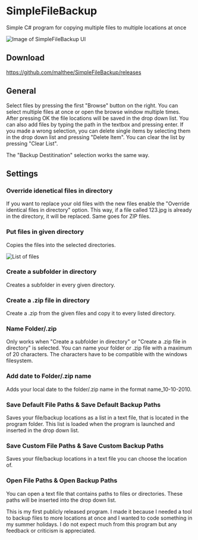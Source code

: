 # SimpleFileBackup
Simple C# program for copying multiple files to multiple locations at once

![Image of SimpleFileBackup UI](https://i.imgur.com/8520Ob0.png)

## Download
https://github.com/malthee/SimpleFileBackup/releases

## General
Select files by pressing the first "Browse" button on the right. You can select multiple files at once or open the browse window multiple times. After pressing OK the file locations will be saved in the drop down list. You can also add files by typing the path in the textbox and pressing enter. If you made a wrong selection, you can delete single items by selecting them in the drop down list and pressing "Delete Item". You can clear the list by pressing "Clear List".

The "Backup Destitination" selection works the same way.

## Settings

### Override idenetical files in directory
If you want to replace your old files with the new files enable the "Override identical files in directory" option. This way, if a file called 123.jpg is already in the directory, it will be replaced. Same goes for ZIP files.

### Put files in given directory
Copies the files into the selected directories.

![List of files](https://i.imgur.com/6DghufZ.png)

### Create a subfolder in directory
Creates a subfolder in every given directory.

### Create a .zip file in directory
Create a .zip from the given files and copy it to every listed directory.

### Name Folder/.zip
Only works when "Create a subfolder in directory" or "Create a .zip file in directory" is selected.
You can name your folder or .zip file with a maximum of 20 characters. The characters have to be compatible with the windows filesystem.

### Add date to Folder/.zip name
Adds your local date to the folder/.zip name in the format name_10-10-2010.

### Save Default File Paths & Save Default Backup Paths
Saves your file/backup locations as a list in a text file, that is located in the program folder. This list is loaded when the program is launched and inserted in the drop down list.

### Save Custom File Paths & Save Custom Backup Paths
Saves your file/backup locations in a text file you can choose the location of.

### Open File Paths & Open Backup Paths
You can open a text file that contains paths to files or directories. These paths will be inserted into the drop down list.

This is my first publicly released program. I made it because I needed a tool to backup files to more locations at once and I wanted to code something in my summer holidays. I do not expect much from this program but any feedback or criticism is appreciated. 
